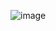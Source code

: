 ![image](https://user-images.githubusercontent.com/57008901/149719456-8c1003c6-c7e5-4d47-837a-3a457e56bb4a.png)
